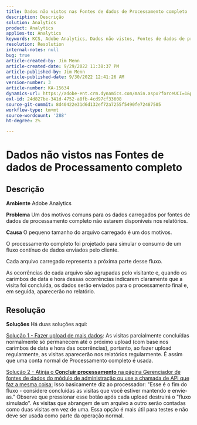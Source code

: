 ```yaml
---
title: Dados não vistos nas Fontes de dados de Processamento completo
description: Descrição
solution: Analytics
product: Analytics
applies-to: Analytics
keywords: KCS, Adobe Analytics, Dados não vistos, Fontes de dados de processamento completo, práticas recomendadas
resolution: Resolution
internal-notes: null
bug: true
article-created-by: Jim Menn
article-created-date: 9/29/2022 11:38:37 PM
article-published-by: Jim Menn
article-published-date: 9/30/2022 12:41:26 AM
version-number: 3
article-number: KA-15634
dynamics-url: https://adobe-ent.crm.dynamics.com/main.aspx?forceUCI=1&pagetype=entityrecord&etn=knowledgearticle&id=16d995d4-4f40-ed11-9db1-0022480866ad
exl-id: 24d827be-341d-4752-a8fb-4cd97cf33608
source-git-commit: 8d40422e31d6d132ef72a7255f5490fe72487505
workflow-type: tm+mt
source-wordcount: '288'
ht-degree: 2%

---
```


# Dados não vistos nas Fontes de dados de Processamento completo

## Descrição


<b>Ambiente</b>
Adobe Analytics

<b>Problema</b>
Um dos motivos comuns para os dados carregados por fontes de dados de processamento completo não estarem disponíveis nos relatórios.

<b>Causa</b>
O pequeno tamanho do arquivo carregado é um dos motivos.

O processamento completo foi projetado para simular o consumo de um fluxo contínuo de dados enviados pelo cliente.

Cada arquivo carregado representa a próxima parte desse fluxo.

As ocorrências de cada arquivo são agrupadas pelo visitante e, quando os carimbos de data e hora dessas ocorrências indicarem claramente que a visita foi concluída, os dados serão enviados para o processamento final e, em seguida, aparecerão no relatório.


## Resolução


<b>Soluções</b>
Há duas soluções aqui:

<u>Solução 1 - Fazer upload de mais dados</u>: As visitas parcialmente concluídas normalmente só permanecem até o próximo upload (com base nos carimbos de data e hora das ocorrências), portanto, ao fazer upload regularmente, as visitas aparecerão nos relatórios regularmente.
É assim que uma conta normal de Processamento completo é usada.

<u>Solução 2 - Atinja o <b>Concluir processamento</b> na página Gerenciador de fontes de dados do módulo de administração ou use a chamada de API que faz a mesma coisa:</u>
Isso basicamente diz ao processador: &quot;Esse é o fim do fluxo - considere concluídas as visitas que você estiver mantendo e envie-as.&quot;
Observe que pressionar esse botão após cada upload destruirá o &quot;fluxo simulado&quot;.
As visitas que abrangem de um arquivo a outro serão contadas como duas visitas em vez de uma.
Essa opção é mais útil para testes e não deve ser usada como parte da operação normal.
